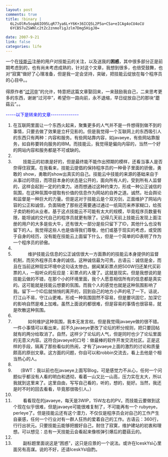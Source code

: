 ```yaml
--- 
layout: post
comments: true
title: !binary |
  6L2sOlRv5oqA6IO95LqR77ya6L+Y6K+36ICQ5L2P5a+C5a+eICAg4oCU4oCU
  6YCB57uZSWNlc2tZc2znmoTigJzlm7Dmg5HigJ0=

date: 2007-9-21
link: false
categories: life
---
```

<p>一个在<a href="http://www.itechtag.com">技能云</a>注册的用户对技能云的关注，以及送我的<strong>困惑</strong>，其中很多部分正是前期考虑到的，也有尚未考虑成熟的，针对这个文章，我想到很多，也倍受鼓舞，也对&ldquo;寂寞&rdquo;做好了心理准备，但是我一定会坚持，突破，把技能云绽放在每个程序员的心目中。。<br />
<br />
得原作者&ldquo;<a href="http://www.blogjava.net/ponzmd/archive/2007/09/19/146314.html">过河卒</a>&rdquo;的允许，特意把这篇文章娶回来，一来鼓励我自己，二来思考更多的东西，谢谢&ldquo;过河卒&rdquo;，希望你一路向前，永不退缩，早日绽放自己的那块&ldquo;蘑菇云&rdquo;。。</p>
<div class="codeText">
<div class="codeHead"><font color="#0000ff">-----以下是转来的文章--------------</font></div>
<ol start="1" class="dp-xml">
    <li class="alt"><span><span>在互联网里面让一个东西火起来，聚集更多的人气并不是一件想得到做不到的事情，只要去做了效果是立杆见影的。但是我觉得一个互联网上的东西吸引人的东西只有两种：内容和服务。有些网站靠内容，如javaeye，有些网站靠服务，如自称要转向服务的IBM。而技能云，我觉得是偏向内容的，当然一个好的网站内容和服务都是不可或缺的。&nbsp;&nbsp;</span></span></li>
    <li class=""><span>&nbsp;&nbsp;</span></li>
    <li class="alt"><span>&nbsp;&nbsp;&nbsp;&nbsp;&nbsp;&nbsp;&nbsp;&nbsp;技能云的初衷是好的，但是最终能不能作出预期的模样，还看当事人是否奈得住寂寞。在我看来，技能云提倡的保持程序员的一种骨子里面的骄傲，勇敢的&nbsp;show，勇敢的show出真实的自己。技能云中技能的来源的基础来自于从事过的项目，而项目本身的状态是公开的，面向所有人的，受到所有人监督的，这样会起到一定的约束力。进而想通过这种约束力，形成一种公正诚信的氛围，在这种氛围中提取有价值的信息作为网站的自养之道。诚然，社会舆论和监督是一种巨大的力量。但是这对于技能云是个双刃剑，正面维护了网站内容的公正和诚信，负面隔绝了那些还需要通过通过一纸简历来养家糊口，给孩子卖奶粉的从业者。基于这点技能云不可能有太大的规模，毕竟程序员数量有限，能坦诚的交代自己的程序员就更有限了。记得几天前上技能云发现上面注册的用户的大多是些大牛，还有很大一部分是些只留下了ID，其他什么也没有留下的人。我觉得这些人也是值得我们尊敬，他们或基于现实的考虑，或受困于自身的经历，没有能在技能云上面留下什么，但是一个简单的ID表明了作为一个程序员的骄傲。&nbsp;&nbsp;</span></li>
    <li class=""><span>&nbsp;&nbsp;</span></li>
    <li class="alt"><span>&nbsp;&nbsp;&nbsp;&nbsp;&nbsp;&nbsp;&nbsp;&nbsp;&nbsp;&nbsp;&nbsp;&nbsp;维护技能云信息的公正诚信很大一方面靠的的技能云本身提供的监督机制，而另外程序员本身的诚信。这种诚信最为可贵。古语云：诚信是金，而且在当前这种现实环境中这句话太惨白。据闻某彩票点把500W归还某代买彩票的人，一般听众的反应是：彩票点的人傻了。这就是现实。但是我想说的是技能云做的不错，在那个小的环境里面，我个人愿意相信所有的信息都是真实的。这可能就是技能云想要的氛围。而我个人的感觉也就是这种氛围影响了我。留下一个ID后就悄悄的离开的，回到自己的地方小声的吼了一下。话说，打江山不易，守江山更难。形成一种氛围固然不容易，但是要巩固它，加深它的影响自然是难上加难。虽然上面说的都很难，但是容易的事情也很容易，就是吹散这种氛围。&nbsp;&nbsp;</span></li>
    <li class=""><span>&nbsp;&nbsp;</span></li>
    <li class="alt"><span>&nbsp;&nbsp;&nbsp;&nbsp;&nbsp;&nbsp;&nbsp;&nbsp;&nbsp;&nbsp;&nbsp;&nbsp;如何维护这种氛围，我本无发言权。但是我觉得javaeye做的很不错。一件小事情可以看出来，前不久javaeye更改了论坛的积分规则，把只要回帖就有的两分给取消了。自然，这样少了论坛的人气，但是同时也少了论坛里面的无意义内容。这符合javaeye的口号：做最棒的软件开发交流社区。正是这样的手段，隔离了那些看似的热闹，才有了javaeye上面的激烈的讨论和质量颇高的原创文章。这方面的问题，你自可以和robbin交流去，看上去他是个相当热心的人。&nbsp;&nbsp;</span></li>
    <li class=""><span>&nbsp;&nbsp;</span></li>
    <li class="alt"><span>&nbsp;&nbsp;&nbsp;&nbsp;（BWT：我以前也在javaeye上面写Blog，可是感觉力不从心，任何一个问题似乎都没有人看的明白和透彻，看着一山又比一山高，压力实在太大，所以我就到这里来了。这里自由，写写自己看的，听的，想的，挺好。当然，我还是时不时的回去看看，毕竟那很吸引人。）&nbsp;&nbsp;</span></li>
    <li class=""><span>&nbsp;&nbsp;</span></li>
    <li class="alt"><span>&nbsp;&nbsp;&nbsp;&nbsp;&nbsp;&nbsp;&nbsp;&nbsp;看看现在的javaeye，每天是3WIP，15W左右的PV。而技能云要做到这个现在似乎很难，但是javaeye可能很难复制了，不可能再有一个&nbsp;rubyeye，perleye了。但是技能云还有这个潜力，不仅仅是程序员会对自己的工作产生自豪感，任何一个行业对有一群人狂热的爱着自己的工作。古语云：360行，行行出状元。只要技能云能够把握好自己，耐住了寂寞，维护建站的初衷和理想。可以想见：总有一天技能云会看起来像核弹引爆后的蘑菇云的。&nbsp;&nbsp;</span></li>
    <li class=""><span>&nbsp;&nbsp;</span></li>
    <li class="alt"><span>&nbsp;&nbsp;&nbsp;&nbsp;&nbsp;&nbsp;&nbsp;&nbsp;副标题里面说这是&ldquo;困惑&rdquo;，这只是应景的一个说法。或许在IceskYsl心里面另有高谋。说的不好，还请IceskYsl自酌。&nbsp;&nbsp;</span></li>
</ol>
</div>
<p>&nbsp;</p>

